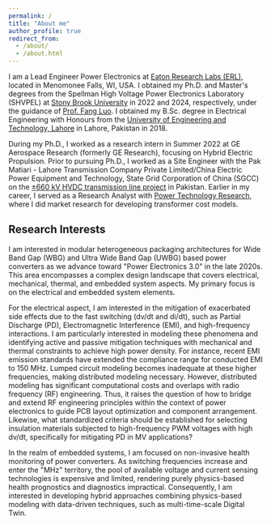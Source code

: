 ```yaml
---
permalink: /
title: "About me"
author_profile: true
redirect_from: 
  - /about/
  - /about.html
---
```


I am a Lead Engineer Power Electronics at [Eaton Research Labs (ERL)](https://www.eaton.com/us/en-us/company/research-and-development.html), located in Menomonee Falls, WI, USA. I obtained my Ph.D. and Master's degrees from the Spellman High Voltage Power Electronics Laboratory (SHVPEL) at [Stony Brook University](https://www.stonybrook.edu) in 2022 and 2024, respectively, under the guidance of [Prof. Fang Luo](https://www.stonybrook.edu/commcms/electrical/people/-core_faculty/luo_fang). I obtained my B.Sc. degree in Electrical Engineering with Honours from the [University of Engineering and Technology, Lahore](https://www.uet.edu.pk/home/) in Lahore, Pakistan in 2018.

During my Ph.D., I worked as a research intern in Summer 2022 at GE Aerospace Research (formerly GE Research), focusing on Hybrid Electric Propulsion. Prior to pursuing Ph.D., I worked as a Site Engineer with the Pak Matiari - Lahore Transmission Company Private Limited/China Electric Power Equipment and Technology, State Grid Corporation of China (SGCC) on the [±660 kV HVDC transmission line project](https://cpec.gov.pk/project-details/17) in Pakistan. Earlier in my career, I served as a Research Analyst with [Power Technology Research](https://ptr.inc), where I did market research for developing transformer cost models.


Research Interests
-----
I am interested in modular heterogeneous packaging architectures for Wide Band Gap (WBG) and Ultra Wide Band Gap (UWBG) based power converters as we advance toward "Power Electronics 3.0" in the late 2020s. This area encompasses a complex design landscape that covers electrical, mechanical, thermal, and embedded system aspects. My primary focus is on the electrical and embedded system elements.

For the electrical aspect, I am interested in the mitigation of exacerbated side effects due to the fast switching (dv/dt and di/dt), such as Partial Discharge (PD), Electromagnetic Interference (EMI), and high-frequency interactions. I am particularly interested in modeling these phenomena and identifying active and passive mitigation techniques with mechanical and thermal constraints to achieve high power density. For instance, recent EMI emission standards have extended the compliance range for conducted EMI to 150 MHz. Lumped circuit modeling becomes inadequate at these higher frequencies, making distributed modeling necessary. However, distributed modeling has significant computational costs and overlaps with radio frequency (RF) engineering. Thus, it raises the question of how to bridge and extend RF engineering principles within the context of power electronics to guide PCB layout optimization and component arrangement. Likewise, what standardized criteria should be established for selecting insulation materials subjected to high-frequency PWM voltages with high dv/dt, specifically for mitigating PD in MV applications?

In the realm of embedded systems, I am focused on non-invasive health monitoring of power converters. As switching frequencies increase and enter the "MHz" territory, the pool of available voltage and current sensing technologies is expensive and limited, rendering purely physics-based health prognostics and diagnostics impractical. Consequently, I am interested in developing hybrid approaches combining physics-based modeling with data-driven techniques, such as multi-time-scale Digital Twin.
